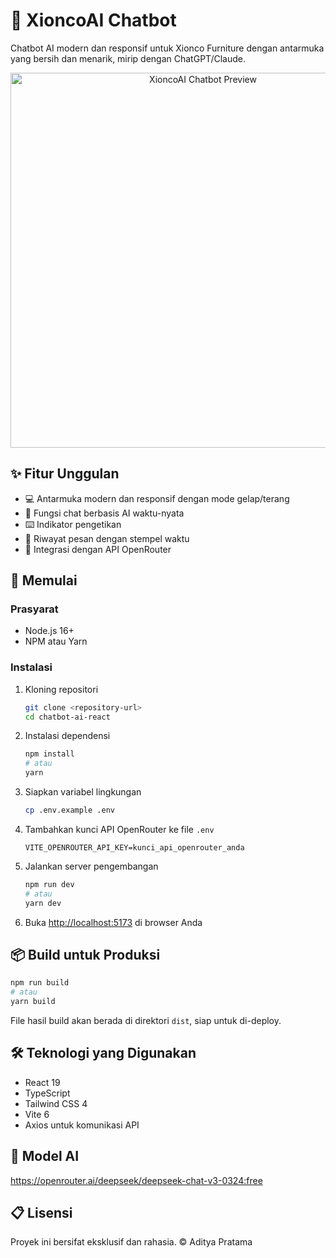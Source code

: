 # 🤖 XioncoAI Chatbot

Chatbot AI modern dan responsif untuk Xionco Furniture dengan antarmuka yang bersih dan menarik, mirip dengan ChatGPT/Claude.

<div align="center">
  <img src="https://github.com/user-attachments/assets/0bdcfaef-c79b-499b-bc7d-6ee635fdb7a8" alt="XioncoAI Chatbot Preview" width="600px" />
</div>

## ✨ Fitur Unggulan

- 💻 Antarmuka modern dan responsif dengan mode gelap/terang
- 🧠 Fungsi chat berbasis AI waktu-nyata
- ⌨️ Indikator pengetikan
- 📝 Riwayat pesan dengan stempel waktu
- 🔄 Integrasi dengan API OpenRouter

## 🚀 Memulai

### Prasyarat

- Node.js 16+
- NPM atau Yarn

### Instalasi

1. Kloning repositori

   ```bash
   git clone <repository-url>
   cd chatbot-ai-react
   ```

2. Instalasi dependensi

   ```bash
   npm install
   # atau
   yarn
   ```

3. Siapkan variabel lingkungan

   ```bash
   cp .env.example .env
   ```

4. Tambahkan kunci API OpenRouter ke file `.env`

   ```
   VITE_OPENROUTER_API_KEY=kunci_api_openrouter_anda
   ```

5. Jalankan server pengembangan

   ```bash
   npm run dev
   # atau
   yarn dev
   ```

6. Buka [http://localhost:5173](http://localhost:5173) di browser Anda

## 📦 Build untuk Produksi

```bash
npm run build
# atau
yarn build
```

File hasil build akan berada di direktori `dist`, siap untuk di-deploy.

## 🛠️ Teknologi yang Digunakan

- React 19
- TypeScript
- Tailwind CSS 4
- Vite 6
- Axios untuk komunikasi API

## 📝 Model AI

https://openrouter.ai/deepseek/deepseek-chat-v3-0324:free

## 📋 Lisensi

Proyek ini bersifat eksklusif dan rahasia.
© Aditya Pratama
